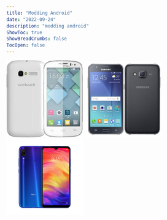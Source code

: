 ```yaml
---
title: "Modding Android"
date: "2022-09-24"
description: "modding android"
ShowToc: true
ShowBreadCrumbs: false
TocOpen: false
---
```


<img src="/alcatel.png" alt="alt" width="200"/>
<img src="/j5.png" alt="alt" width="200"/>
<img src="/rn7.png" alt="alt" width="200"/>